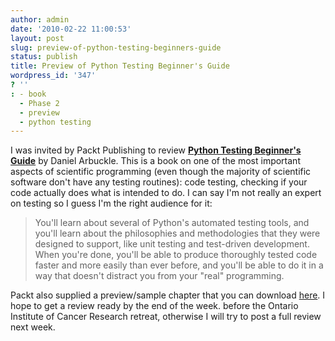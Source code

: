```yaml
---
author: admin
date: '2010-02-22 11:00:53'
layout: post
slug: preview-of-python-testing-beginners-guide
status: publish
title: Preview of Python Testing Beginner's Guide
wordpress_id: '347'
? ''
: - book
  - Phase 2
  - preview
  - python testing
---
```


I was invited by Packt Publishing to review **[Python Testing Beginner's
Guide](http://www.packtpub.com/python-testing-beginners-guide/book/mid/240210aaphjg)**
by Daniel Arbuckle. This is a book on one of the most important aspects
of scientific programming (even though the majority of scientific
software don't have any testing routines): code testing, checking if
your code actually does what is intended to do. I can say I'm not really
an expert on testing so I guess I'm the right audience for it:

> You'll learn about several of Python's automated testing tools, and
> you'll learn about the philosophies and methodologies that they were
> designed to support, like unit testing and test-driven development.
> When you're done, you'll be able to produce thoroughly tested code
> faster and more easily than ever before, and you'll be able to do it
> in a way that doesn't distract you from your "real" programming.

Packt also supplied a preview/sample chapter that you can download
[here](http://python.genedrift.org/wordpress/wp-content/uploads/2010/02/8846-python-testing-beginners-guide-sample-chapter-5-when-doctest-isnt-enough-unittest-to-the-rescue.pdf).
I hope to get a review ready by the end of the week. before the Ontario
Institute of Cancer Research retreat, otherwise I will try to post a
full review next week.
